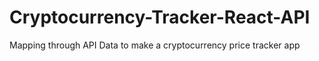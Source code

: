 # Cryptocurrency-Tracker-React-API
Mapping through API Data to make a cryptocurrency price tracker app 
